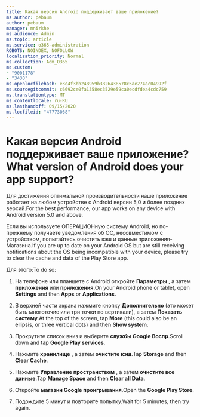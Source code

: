 ```yaml
---
title: Какая версия Android поддерживает ваше приложение?
ms.author: pebaum
author: pebaum
manager: mnirkhe
ms.audience: Admin
ms.topic: article
ms.service: o365-administration
ROBOTS: NOINDEX, NOFOLLOW
localization_priority: Normal
ms.collection: Adm_O365
ms.custom:
- "9001178"
- "3430"
ms.openlocfilehash: e3e4f3bb248959b3826438578c5ae274ac04992f
ms.sourcegitcommit: c6692ce0fa1358ec3529e59ca0ecdfdea4cdc759
ms.translationtype: MT
ms.contentlocale: ru-RU
ms.lasthandoff: 09/15/2020
ms.locfileid: "47773068"
---
```

# <a name="what-version-of-android-does-your-app-support"></a><span data-ttu-id="b9e5b-102">Какая версия Android поддерживает ваше приложение?</span><span class="sxs-lookup"><span data-stu-id="b9e5b-102">What version of Android does your app support?</span></span>

<span data-ttu-id="b9e5b-103">Для достижения оптимальной производительности наше приложение работает на любом устройстве с Android версии 5,0 и более поздних версий.</span><span class="sxs-lookup"><span data-stu-id="b9e5b-103">For the best performance, our app works on any device with Android version 5.0 and above.</span></span>

<span data-ttu-id="b9e5b-104">Если вы используете ОПЕРАЦИОНную систему Android, но по-прежнему получаете уведомления об ОС, несовместимом с устройством, попытайтесь очистить кэш и данные приложения-Магазина.</span><span class="sxs-lookup"><span data-stu-id="b9e5b-104">If you are up to date on your Android OS but are still receiving notifications about the OS being incompatible with your device, please try to clear the cache and data of the Play Store app.</span></span>

<span data-ttu-id="b9e5b-105">Для этого:</span><span class="sxs-lookup"><span data-stu-id="b9e5b-105">To do so:</span></span> 

1. <span data-ttu-id="b9e5b-106">На телефоне или планшете с Android откройте **Параметры** , а затем **приложения** или **приложения**.</span><span class="sxs-lookup"><span data-stu-id="b9e5b-106">On your Android phone or tablet, open **Settings** and then **Apps** or **Applications**.</span></span>

2. <span data-ttu-id="b9e5b-107">В верхней части экрана нажмите кнопку **Дополнительно** (это может быть многоточие или три точки по вертикали), а затем **Показать систему**.</span><span class="sxs-lookup"><span data-stu-id="b9e5b-107">At the top of the screen, tap **More** (this could also be an ellipsis, or three vertical dots) and then **Show system**.</span></span> 

3. <span data-ttu-id="b9e5b-108">Прокрутите список вниз и выберите **службы Google Воспр**.</span><span class="sxs-lookup"><span data-stu-id="b9e5b-108">Scroll down and tap **Google Play services**.</span></span> 

4. <span data-ttu-id="b9e5b-109">Нажмите **хранилище** , а затем **очистите кэш**.</span><span class="sxs-lookup"><span data-stu-id="b9e5b-109">Tap **Storage** and then **Clear Cache**.</span></span> 

5. <span data-ttu-id="b9e5b-110">Нажмите **Управление пространством** , а затем **очистите все данные**.</span><span class="sxs-lookup"><span data-stu-id="b9e5b-110">Tap **Manage Space** and then **Clear all Data**.</span></span> 

6. <span data-ttu-id="b9e5b-111">Откройте **магазин Google проигрывания**.</span><span class="sxs-lookup"><span data-stu-id="b9e5b-111">Open the **Google Play Store**.</span></span> 

7. <span data-ttu-id="b9e5b-112">Подождите 5 минут и повторите попытку.</span><span class="sxs-lookup"><span data-stu-id="b9e5b-112">Wait for 5 minutes, then try again.</span></span> 